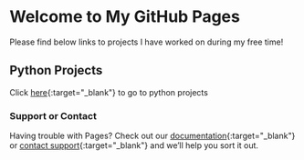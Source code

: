 # Welcome to My GitHub Pages


Please find below links to projects I have worked on during my free time!


## Python Projects
Click [here](https://github.com/mina-naghavi/python-projects){:target="_blank"} to go to python projects



### Support or Contact

Having trouble with Pages? Check out our [documentation](https://docs.github.com/categories/github-pages-basics/){:target="_blank"} or [contact support](https://github.com/contact){:target="_blank"} and we’ll help you sort it out.
